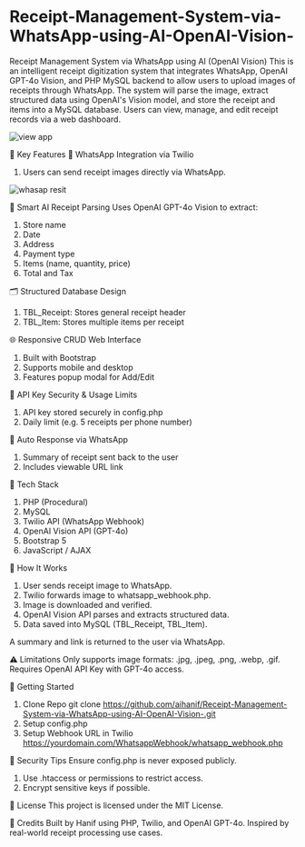 # Receipt-Management-System-via-WhatsApp-using-AI-OpenAI-Vision-

Receipt Management System via WhatsApp using AI (OpenAI Vision)
This is an intelligent receipt digitization system that integrates WhatsApp, OpenAI GPT-4o Vision, and PHP MySQL backend to allow users to upload images of receipts through WhatsApp. The system will parse the image, extract structured data using OpenAI's Vision model, and store the receipt and items into a MySQL database. Users can view, manage, and edit receipt records via a web dashboard.

![view app](https://github.com/user-attachments/assets/be9ff64b-8eac-4cc1-8806-fd59a6188035)


🧠 Key Features
📲 WhatsApp Integration via Twilio
1. Users can send receipt images directly via WhatsApp.

![whasap resit](https://github.com/user-attachments/assets/0bb5e792-484d-4e08-a442-1541ecee839f)



🧾 Smart AI Receipt Parsing
Uses OpenAI GPT-4o Vision to extract:
1. Store name
2. Date
3. Address
4. Payment type
5. Items (name, quantity, price)
6. Total and Tax

🗂️ Structured Database Design
1. TBL_Receipt: Stores general receipt header
2. TBL_Item: Stores multiple items per receipt

🌐 Responsive CRUD Web Interface
1. Built with Bootstrap
2. Supports mobile and desktop
3. Features popup modal for Add/Edit

🔐 API Key Security & Usage Limits
1. API key stored securely in config.php
2. Daily limit (e.g. 5 receipts per phone number)

🔄 Auto Response via WhatsApp
1. Summary of receipt sent back to the user
2. Includes viewable URL link

🧱 Tech Stack
1. PHP (Procedural)
2. MySQL
3. Twilio API (WhatsApp Webhook)
4. OpenAI Vision API (GPT-4o)
5. Bootstrap 5
6. JavaScript / AJAX

📸 How It Works
1. User sends receipt image to WhatsApp.
2. Twilio forwards image to whatsapp_webhook.php.
3. Image is downloaded and verified.
4. OpenAI Vision API parses and extracts structured data.
5. Data saved into MySQL (TBL_Receipt, TBL_Item).

A summary and link is returned to the user via WhatsApp.

⚠️ Limitations
Only supports image formats: .jpg, .jpeg, .png, .webp, .gif.
Requires OpenAI API Key with GPT-4o access.

🚀 Getting Started
1. Clone Repo
git clone https://github.com/aihanif/Receipt-Management-System-via-WhatsApp-using-AI-OpenAI-Vision-.git
2. Setup config.php
3. Setup Webhook URL in Twilio
https://yourdomain.com/WhatsappWebhook/whatsapp_webhook.php

🔐 Security Tips
Ensure config.php is never exposed publicly.
1. Use .htaccess or permissions to restrict access.
2. Encrypt sensitive keys if possible.

📄 License
This project is licensed under the MIT License.

🙌 Credits
Built by Hanif using PHP, Twilio, and OpenAI GPT-4o.
Inspired by real-world receipt processing use cases.

